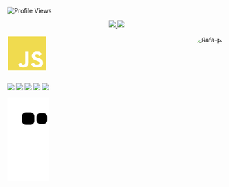 ![Profile Views](http://estruyf-github.azurewebsites.net/api/VisitorHit?user=cuukiii&repo=cuukiii&countColorcountColor)
<div align="center">
  <a href="https://linktr.ee/cuukiii">
  <img height="200em" src="https://github-readme-stats.vercel.app/api?username=cuukiii&show_icons=true&theme=great-gatsby&include_all_commits=true&count_private=true"/>
  <img height="200em" src="https://github-readme-stats.vercel.app/api/top-langs/?username=cuukiii&layout=compact&langs_count=7&theme=great-gatsby"/>
</div>
<div style="display: inline_block"><br>
  <img align="right" alt="Rafa-pic" height="220" style="border-radius:50px;" src="https://media.discordapp.net/attachments/810309354971594765/1006319271548305458/Screenshot_3.png?width=478&height=459">
  <img align="center" alt="Rafa-Js" height="80" width="90" src="https://raw.githubusercontent.com/devicons/devicon/master/icons/javascript/javascript-plain.svg">
</div>
  
  ##
 
<div>  
  <a href="https://www.youtube.com/channel/UCPhM_-UKx_OeLp3AWXJsJYg" target="_blank"><img src="https://img.shields.io/badge/YouTube-FF0000?style=for-the-badge&logo=youtube&logoColor=white" target="_blank"></a>
  <a href="https://www.instagram.com/leooooooooooooooo" target="_blank"><img src="https://img.shields.io/badge/-Instagram-%23E4405F?style=for-the-badge&logo=instagram&logoColor=white" target="_blank"></a>
 	<a href="https://www.twitch.tv/cuuukiii" target="_blank"><img src="https://img.shields.io/badge/Twitch-9146FF?style=for-the-badge&logo=twitch&logoColor=white" target="_blank"></a>
 <a href="https://discord.gg/5EeWMfbf6q" target="_blank"><img src="https://img.shields.io/badge/Discord-7289DA?style=for-the-badge&logo=discord&logoColor=white" target="_blank"></a> 
  <a href = "mailto:leonardomm3@hotmail.com"><img src="https://img.shields.io/badge/Microsoft_Outlook-0078D4?style=for-the-badge&logo=microsoft-outlook&logoColor=white" target="_blank"></a>
  
  ![Snake animation](https://github.com/rafaballerini/rafaballerini/blob/output/github-contribution-grid-snake.svg)
 
</div>
